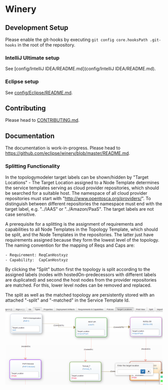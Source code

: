 # Winery

## Development Setup

Please enable the git-hooks by executing `git config core.hooksPath .git-hooks` in the root of the repository.

### IntelliJ Ultimate setup

See [config/IntelliJ IDEA/README.md](config/IntelliJ IDEA/README.md).

### Eclipse setup

See [config/Eclipse/README.md](config/Eclipse/README.md).

## Contributing

Please head to [CONTRIBUTING.md](https://github.com/eclipse/winery/blob/master/CONTRIBUTING.md).

## Documentation

The documentation is work-in-progress.
Please head to <https://github.com/eclipse/winery/blob/master/README.md>.

### Splitting Functionality

In the topologymodeler target labels can be shown/hidden by "Target Locations" - The Target Location assigned
 to a Node Template determines the service templates serving as cloud provider repositories, which should be searched
 for a suitable host. The namespace of all cloud provider repositories must start with "http://www.opentosca.org/providers/".
 To distinguish between different repositories the namespace must end with the target label, e.g.
  "../IAAS" or "../Amazon/PaaS". The target labels are not case sensitive.

A prerequisite for a splitting is the assignment of requirements and capabilities to all Node Templates in the
Topology Template, which should be split, and the Node Templates in the repositories.
The latter just have requirements assigned because they form the lowest level of the topology.
The naming convention for the mapping of Reqs and Caps are:

	- Requirement: ReqCanHostxyz
	- Capability:  CapCanHostxyz

By clicking the "Split" button first the topology is split according to the assigned labels (nodes with
hostedOn-predecessors with different labels are duplicated) and second the host nodes from the provider repositories
are matched.
For this, lower level nodes can be removed and replaced.

The split as well as the matched topology are persistently stored with an attached "-split" and "-matched" in
the Service Template Id.

![image](splitting.png)
